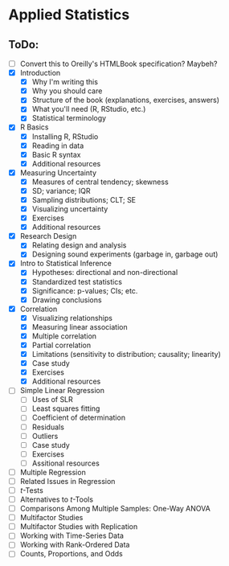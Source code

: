 Applied Statistics
============

ToDo:
-----
- [ ] Convert this to Oreilly's HTMLBook specification? Maybeh?
- [X] Introduction
  - [X] Why I'm writing this
  - [X] Why you should care
  - [X] Structure of the book (explanations, exercises, answers)
  - [X] What you'll need (R, RStudio, etc.)
  - [X] Statistical terminology
- [X] R Basics
  - [X] Installing R, RStudio
  - [X] Reading in data
  - [X] Basic R syntax
  - [X] Additional resources
- [X] Measuring Uncertainty
  - [X] Measures of central tendency; skewness
  - [X] SD; variance; IQR
  - [X] Sampling distributions; CLT; SE
  - [X] Visualizing uncertainty
  - [X] Exercises
  - [X] Additional resources
- [X] Research Design
  - [X] Relating design and analysis
  - [X] Designing sound experiments (garbage in, garbage out)
- [X] Intro to Statistical Inference
  - [X] Hypotheses: directional and non-directional
  - [X] Standardized test statistics
  - [X] Significance: p-values; CIs; etc.
  - [X] Drawing conclusions
- [X] Correlation
  - [X] Visualizing relationships
  - [X] Measuring linear association
  - [X] Multiple correlation
  - [X] Partial correlation
  - [X] Limitations (sensitivity to distribution; causality; linearity)
  - [X] Case study
  - [X] Exercises
  - [X] Additional resources
- [ ] Simple Linear Regression
  - [ ] Uses of SLR
  - [ ] Least squares fitting
  - [ ] Coefficient of determination
  - [ ] Residuals
  - [ ] Outliers
  - [ ] Case study
  - [ ] Exercises
  - [ ] Assitional resources
- [ ] Multiple Regression
- [ ] Related Issues in Regression
- [ ] *t*-Tests
- [ ] Alternatives to *t*-Tools
- [ ] Comparisons Among Multiple Samples: One-Way ANOVA
- [ ] Multifactor Studies
- [ ] Multifactor Studies with Replication
- [ ] Working with Time-Series Data
- [ ] Working with Rank-Ordered Data
- [ ] Counts, Proportions, and Odds
